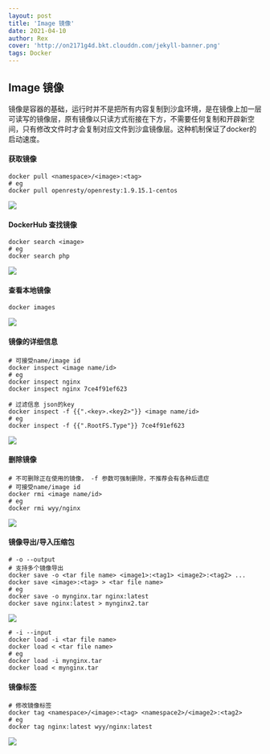 ```yaml
---
layout: post
title: 'Image 镜像'
date: 2021-04-10
author: Rex
cover: 'http://on2171g4d.bkt.clouddn.com/jekyll-banner.png'
tags: Docker
---
```


## Image 镜像

镜像是容器的基础，运行时并不是把所有内容复制到沙盒环境，是在镜像上加一层可读写的镜像层，原有镜像以只读方式衔接在下方，不需要任何复制和开辟新空间，只有修改文件时才会复制对应文件到沙盒镜像层。这种机制保证了docker的启动速度。

#### 获取镜像

```shell
docker pull <namespace>/<image>:<tag>
# eg
docker pull openresty/openresty:1.9.15.1-centos
```

<img src="https://rex-wangyy.github.io/Imgs/docker/%E8%8E%B7%E5%8F%96%E9%95%9C%E5%83%8F.png">



#### DockerHub 查找镜像

```shell
docker search <image>
# eg
docker search php
```

<img src="https://rex-wangyy.github.io/Imgs/docker/%E6%9F%A5%E6%89%BE%E9%95%9C%E5%83%8F.png">



#### 查看本地镜像

```shell
docker images
```

<img src="https://rex-wangyy.github.io/Imgs/docker/%E6%9F%A5%E7%9C%8B%E6%9C%AC%E5%9C%B0%E9%95%9C%E5%83%8F.png">



#### 镜像的详细信息

```shell
# 可接受name/image id
docker inspect <image name/id>
# eg
docker inspect nginx
docker inspect nginx 7ce4f91ef623

# 过滤信息 json的key
docker inspect -f {{".<key>.<key2>"}} <image name/id>
# eg
docker inspect -f {{".RootFS.Type"}} 7ce4f91ef623
```

<img src="https://rex-wangyy.github.io/Imgs/docker/%E9%95%9C%E5%83%8F%E7%9A%84%E8%AF%A6%E7%BB%86%E4%BF%A1%E6%81%AF.png">



#### 删除镜像

```shell
# 不可删除正在使用的镜像， -f 参数可强制删除，不推荐会有各种后遗症
# 可接受name/image id
docker rmi <image name/id>
# eg
docker rmi wyy/nginx
```

<img src="https://rex-wangyy.github.io/Imgs/docker/%E5%88%A0%E9%99%A4%E9%95%9C%E5%83%8F.png">



#### 镜像导出/导入压缩包

```shell
# -o --output
# 支持多个镜像导出
docker save -o <tar file name> <image1>:<tag1> <image2>:<tag2> ...
docker save <image>:<tag> > <tar file name>
# eg
docker save -o mynginx.tar nginx:latest
docker save nginx:latest > mynginx2.tar
```

<img src="https://rex-wangyy.github.io/Imgs/docker/%E9%95%9C%E5%83%8F%E5%8E%8B%E7%BC%A9%E5%8C%85.png">

```shell
# -i --input
docker load -i <tar file name>
docker load < <tar file name>
# eg
docker load -i mynginx.tar
docker load < mynginx.tar
```



#### 镜像标签

```shell
# 修改镜像标签
docker tag <namespace>/<image>:<tag> <namespace2>/<image2>:<tag2>
# eg
docker tag nginx:latest wyy/nginx:latest
```

<img src="https://rex-wangyy.github.io/Imgs/docker/%E4%BF%AE%E6%94%B9tag.png">







